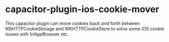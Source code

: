 # capacitor-plugin-ios-cookie-mover
This capacitor plugin can move cookies back and forth between NSHTTPCookieStorage and WKHTTPCookieStore to solve some iOS cookie issues with InAppBrowser etc.
